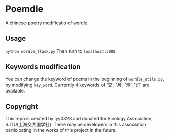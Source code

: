 # Poemdle
A chinese-poetry modificatio of wordle.

## Usage
`python wordle_flask.py`
Then turn to `localhost:5080`.

## Keywords modification
You can change the keyword of poems in the beginning of `wordle_utils.py`, by modifying `key_word`.
Currently 4 keywords of '交', '月', '潮', '灯' are available.

## Copyright
This repo is created by lyy0323 and donated for Sinology Association, SJTU(上海交大国学社).
There may be developers in this association participating in the works of this project in the future.
